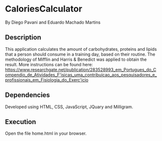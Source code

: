# CaloriesCalculator
By Diego Pavani and Eduardo Machado Martins
## Description
This application calculates the amount of carbohydrates, proteins and lipids that a person should consume in a training day, based on their routine. The methodology of Mifflin and Harris & Benedict was applied to obtain the result. More instructions can be found here: https://www.researchgate.net/publication/283528993_em_Portugues_do_Compendio_de_Atividades_F'isicas_uma_contribuicao_aos_pesquisadores_e_profissionais_em_Fisiologia_do_Exerc'icio
## Dependencies
Developed using HTML, CSS, JavaScript, JQuary and Milligram.
## Execution
Open the file home.html in your browser.